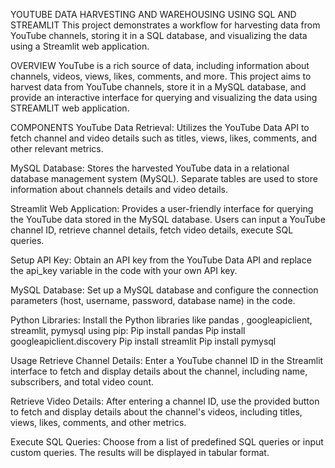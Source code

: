YOUTUBE DATA HARVESTING AND WAREHOUSING USING SQL AND STREAMLIT
This project demonstrates a workflow for harvesting data from YouTube channels, storing it in a SQL database, and visualizing the data using a Streamlit web application.

OVERVIEW
YouTube is a rich source of data, including information about channels, videos, views, likes, comments, and more. This project aims to harvest data from YouTube channels, store it in a MySQL database, and provide an interactive interface for querying and visualizing the data using STREAMLIT web application.

COMPONENTS
YouTube Data Retrieval: Utilizes the YouTube Data API to fetch channel and video details such as titles, views, likes, comments, and other relevant metrics.

MySQL Database: Stores the harvested YouTube data in a relational database management system (MySQL). Separate tables are used to store information about channels details and video details.

Streamlit Web Application: Provides a user-friendly interface for querying the YouTube data stored in the MySQL database. Users can input a YouTube channel ID, retrieve channel details, fetch video details, execute SQL queries.

Setup
API Key: Obtain an API key from the YouTube Data API and replace the api_key variable in the code with your own API key.

MySQL Database: Set up a MySQL database and configure the connection parameters (host, username, password, database name) in the code.

Python Libraries: Install the Python libraries like pandas , googleapiclient, streamlit, pymysql using pip:
Pip install pandas
Pip install googleapiclient.discovery
Pip install streamlit
Pip install pymysql

Usage
Retrieve Channel Details: Enter a YouTube channel ID in the Streamlit interface to fetch and display details about the channel, including name, subscribers, and total video count.

Retrieve Video Details: After entering a channel ID, use the provided button to fetch and display details about the channel's videos, including titles, views, likes, comments, and other metrics.

Execute SQL Queries: Choose from a list of predefined SQL queries or input custom queries. The results will be displayed in tabular format.

